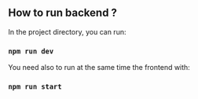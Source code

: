 ## How to run backend ?

In the project directory, you can run:

### `npm run dev`

You need also to run at the same time the frontend with:

### `npm run start`
